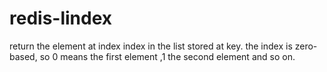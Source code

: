 # redis-lindex

return the element at index index in the list stored at key. the index is zero-based, so 0 means the first element ,1 the second element and so on.